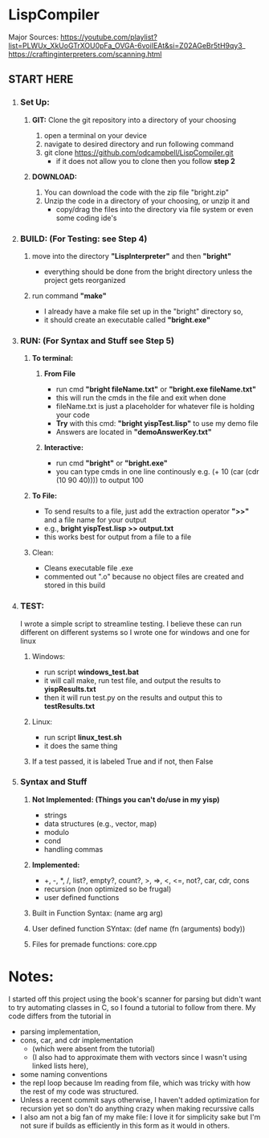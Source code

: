 # LispCompiler

Major Sources: 
https://youtube.com/playlist?list=PLWUx_XkUoGTrXOU0pFa_OVGA-6voiIEAt&si=Z02AGeBr5tH9qy3_
https://craftinginterpreters.com/scanning.html


## START HERE
1. ### Set Up: 
    1. **GIT:** Clone the git repository into a directory of your choosing 
        1. open a terminal on your device
        2. navigate to desired directory and run following command
        3. git clone https://github.com/odcampbell/LispCompiler.git
            - if it does not allow you to clone then you follow **step 2** 
        
    2. **DOWNLOAD:**
        1. You can download the code with the zip file "bright.zip"
        2. Unzip the code in a directory of your choosing, or unzip it and
            - copy/drag the files into the directory via file system or even some coding ide's

2. ### BUILD: (For Testing: see Step 4)
    1. move into the directory **"LispInterpreter"** and then **"bright"**
        - everything should be done from the bright directory unless the project gets reorganized
        
    2. run command **"make"**
        - I already have a make file set up in the "bright" directory so,
        - it should create an executable called **"bright.exe"**

3. ### RUN: (For Syntax and Stuff see Step 5)
    1. **To terminal:**
        1. **From File**
            - run cmd **"bright fileName.txt"** or **"bright.exe fileName.txt"**
            - this will run the cmds in the file and exit when done
            - fileName.txt is just a placeholder for whatever file is holding your code
            - **Try** with this cmd: **"bright yispTest.lisp"** to use my demo file
            - Answers are located in **"demoAnswerKey.txt"**

        2. **Interactive:**
            - run cmd **"bright"** or **"bright.exe"**
            - you can type cmds in one line continously e.g. (+ 10 (car (cdr (10 90 40)))) to output 100

    2. **To File:**
        - To send results to a file, just add the extraction operator **">>"** and a file name for your output
        - e.g., **bright yispTest.lisp >> output.txt**
        - this works best for output from a file to a file

    3. Clean:
        - Cleans executable file .exe 
        - commented out ".o" because no object files are created and stored in this build

4. ### TEST:
    I wrote a simple script to streamline testing.
    I believe these can run different on different systems so I wrote one for windows and one for linux

    1. Windows:
        - run script **windows_test.bat**
        - it will call make, run test file, and output the results to **yispResults.txt**
        - then it will run test.py on the results and output this to **testResults.txt**

    2. Linux:
        - run script **linux_test.sh**
        - it does the same thing

    3. If a test passed, it is labeled True and if not, then False

5. ### Syntax and Stuff
    1. **Not Implemented: (Things you can't do/use in my yisp)**
        - strings
        - data structures (e.g., vector, map)
        - modulo
        - cond
        - handling commas

    2. **Implemented:**
        - +, -, *, /, list?, empty?, count?, >, =>, <, <=, not?, car, cdr, cons
        - recursion (non optimized so be frugal)
        - user defined functions
    
    3. Built in Function Syntax:  (name arg arg)
    4. User defined function SYntax: (def name (fn (arguments) body))
    5. Files for premade functions: core.cpp

# Notes:
I started off this project using the book's scanner for parsing but didn't want to try automating classes in C, so I found a tutorial to follow from there. My code differs from the tutorial in 
- parsing implementation, 
- cons, car, and cdr implementation 
    - (which were absent from the tutorial)
    - (I also had to approximate them with vectors since I wasn't using linked lists here), 
- some naming conventions
- the repl loop because Im reading from file, which was tricky with how the rest of my code was structured.
- Unless a recent commit says otherwise, I haven't added optimization for recursion yet so don't do anything crazy when making recurssive calls
- I also am not a big fan of my make file: I love it for simplicity sake but I'm not sure if builds as efficiently in this form as it would in others.